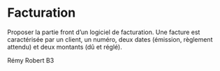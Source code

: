 # Facturation
Proposer la partie front d’un logiciel de facturation. Une facture est caractérisée par un client, un numéro, deux dates (émission, règlement attendu) et deux montants (dû et réglé).


Rémy Robert B3
